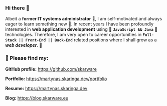 ### Hi there 👋

Albeit a **former IT systems administrator** :floppy_disk:, I am self-motivated and always eager to learn something new :brain:. In recent years I have been profoundly interested in **web application development** using :fist_right: **`JavaScript && Java`** :fist_left: technologies. Therefore, I am very open to career opportunities in **`Full-Stack || Front-End || Back-End`** related positions where I shall grow as a **_web developer_**. :mechanical_arm:

### :scroll: Please find my:

**GitHub profile:** https://github.com/skarware

**Portfolio:** https://martynas.skaringa.dev/portfolio

**Resume:** https://martynas.skaringa.dev

**Blog:** https://blog.skarware.eu
